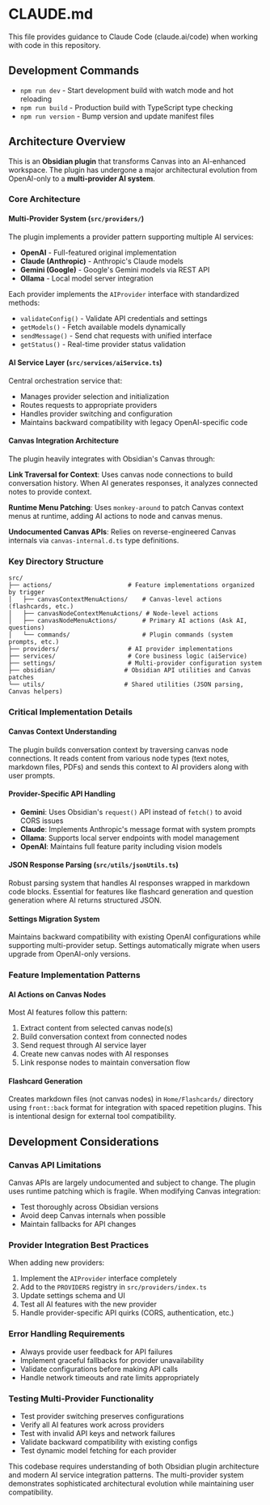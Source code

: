 # CLAUDE.md

This file provides guidance to Claude Code (claude.ai/code) when working with code in this repository.

## Development Commands

- `npm run dev` - Start development build with watch mode and hot reloading
- `npm run build` - Production build with TypeScript type checking
- `npm run version` - Bump version and update manifest files

## Architecture Overview

This is an **Obsidian plugin** that transforms Canvas into an AI-enhanced workspace. The plugin has undergone a major architectural evolution from OpenAI-only to a **multi-provider AI system**.

### Core Architecture

#### Multi-Provider System (`src/providers/`)
The plugin implements a provider pattern supporting multiple AI services:
- **OpenAI** - Full-featured original implementation  
- **Claude (Anthropic)** - Anthropic's Claude models
- **Gemini (Google)** - Google's Gemini models via REST API
- **Ollama** - Local model server integration

Each provider implements the `AIProvider` interface with standardized methods:
- `validateConfig()` - Validate API credentials and settings
- `getModels()` - Fetch available models dynamically 
- `sendMessage()` - Send chat requests with unified interface
- `getStatus()` - Real-time provider status validation

#### AI Service Layer (`src/services/aiService.ts`)
Central orchestration service that:
- Manages provider selection and initialization
- Routes requests to appropriate providers
- Handles provider switching and configuration
- Maintains backward compatibility with legacy OpenAI-specific code

#### Canvas Integration Architecture
The plugin heavily integrates with Obsidian's Canvas through:

**Link Traversal for Context**: Uses canvas node connections to build conversation history. When AI generates responses, it analyzes connected notes to provide context.

**Runtime Menu Patching**: Uses `monkey-around` to patch Canvas context menus at runtime, adding AI actions to node and canvas menus.

**Undocumented Canvas APIs**: Relies on reverse-engineered Canvas internals via `canvas-internal.d.ts` type definitions.

### Key Directory Structure

```
src/
├── actions/                     # Feature implementations organized by trigger
│   ├── canvasContextMenuActions/    # Canvas-level actions (flashcards, etc.)
│   ├── canvasNodeContextMenuActions/ # Node-level actions  
│   ├── canvasNodeMenuActions/       # Primary AI actions (Ask AI, questions)
│   └── commands/                    # Plugin commands (system prompts, etc.)
├── providers/                   # AI provider implementations
├── services/                    # Core business logic (aiService)
├── settings/                    # Multi-provider configuration system
├── obsidian/                   # Obsidian API utilities and Canvas patches
└── utils/                      # Shared utilities (JSON parsing, Canvas helpers)
```

### Critical Implementation Details

#### Canvas Context Understanding
The plugin builds conversation context by traversing canvas node connections. It reads content from various node types (text notes, markdown files, PDFs) and sends this context to AI providers along with user prompts.

#### Provider-Specific API Handling
- **Gemini**: Uses Obsidian's `request()` API instead of `fetch()` to avoid CORS issues
- **Claude**: Implements Anthropic's message format with system prompts
- **Ollama**: Supports local server endpoints with model management
- **OpenAI**: Maintains full feature parity including vision models

#### JSON Response Parsing (`src/utils/jsonUtils.ts`)
Robust parsing system that handles AI responses wrapped in markdown code blocks. Essential for features like flashcard generation and question generation where AI returns structured JSON.

#### Settings Migration System
Maintains backward compatibility with existing OpenAI configurations while supporting multi-provider setup. Settings automatically migrate when users upgrade from OpenAI-only versions.

### Feature Implementation Patterns

#### AI Actions on Canvas Nodes
Most AI features follow this pattern:
1. Extract content from selected canvas node(s)
2. Build conversation context from connected nodes
3. Send request through AI service layer
4. Create new canvas nodes with AI responses
5. Link response nodes to maintain conversation flow

#### Flashcard Generation
Creates markdown files (not canvas nodes) in `Home/Flashcards/` directory using `front::back` format for integration with spaced repetition plugins. This is intentional design for external tool compatibility.

## Development Considerations

### Canvas API Limitations
Canvas APIs are largely undocumented and subject to change. The plugin uses runtime patching which is fragile. When modifying Canvas integration:
- Test thoroughly across Obsidian versions
- Avoid deep Canvas internals when possible
- Maintain fallbacks for API changes

### Provider Integration Best Practices
When adding new providers:
1. Implement the `AIProvider` interface completely
2. Add to the `PROVIDERS` registry in `src/providers/index.ts`
3. Update settings schema and UI
4. Test all AI features with the new provider
5. Handle provider-specific API quirks (CORS, authentication, etc.)

### Error Handling Requirements
- Always provide user feedback for API failures
- Implement graceful fallbacks for provider unavailability
- Validate configurations before making API calls
- Handle network timeouts and rate limits appropriately

### Testing Multi-Provider Functionality
- Test provider switching preserves configurations
- Verify all AI features work across providers  
- Test with invalid API keys and network failures
- Validate backward compatibility with existing configs
- Test dynamic model fetching for each provider

This codebase requires understanding of both Obsidian plugin architecture and modern AI service integration patterns. The multi-provider system demonstrates sophisticated architectural evolution while maintaining user compatibility.
